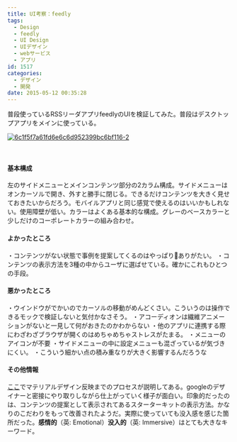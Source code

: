 ```yaml
---
title: UI考察：feedly
tags:
  - Design
  - feedly
  - UI Design
  - UIデザイン
  - webサービス
  - アプリ
id: 1517
categories:
  - デザイン
  - 開発
date: 2015-05-12 00:35:28
---
```


普段使っているRSSリーダアプリfeedlyのUIを検証してみた。普段はデスクトップアプリをメインに使っている。

[![6c1f5f7a61fd6e6c6d952399bc6bf116-2](http://mountainboy.boo.jp/wordpress/wp-content/uploads/2015/05/6c1f5f7a61fd6e6c6d952399bc6bf116-2.png)](http://mountainboy.boo.jp/wordpress/wp-content/uploads/2015/05/6c1f5f7a61fd6e6c6d952399bc6bf116-2.png)

&nbsp;

#### 基本構成

左のサイドメニューとメインコンテンツ部分の2カラム構成。サイドメニューはオンカーソルで開き、外すと勝手に閉じる。できるだけコンテンツを大きく見せておきたいからだろう。モバイルアプリと同じ感覚で使えるのはいいかもしれない。使用障壁が低い。カラーはよくある基本的な構成。グレーのベースカラーと少しだけのコーポレートカラーの組み合わせ。

#### 

#### よかったところ

・コンテンツがない状態で事例を提案してくるのはやっぱりありがたい。
・コンテンツの表示方法を3種の中からユーザに選ばせている。確かにこれもひとつの手段。

#### 

#### 悪かったところ

・ウインドウがでかいのでカーソルの移動がめんどくさい。こういうのは操作できるモックで検証しないと気付かなさそう。
・アコーディオンは繊維アニメーションがないと一見して何がおきたのかわからない
・他のアプリに連携する際にわざわざブラウザが開くのはめちゃめちゃストレスがたまる。
・メニューのアイコンが不要
・サイドメニューの中に設定メニューも混ざっているが気づきにくい。
・こういう細かい点の積み重なりが大きく影響するんだろうな

#### 

#### その他情報

[ここ](http://photoshopvip.net/archives/75358)でマテリアルデザイン反映までのプロセスが説明してある。googleのデザイナーと密接にやり取りしながら仕上がっていく様子が面白い。印象的だったのは、コンテンツの提案として表示されてあるスターターキットの表示方法。かなりのこだわりをもって改善されたようだ。実際に使っていても没入感を感じた箇所だった。**感情的**（英: Emotional）**没入的**（英: Immersive）はとても大きなキーワード。